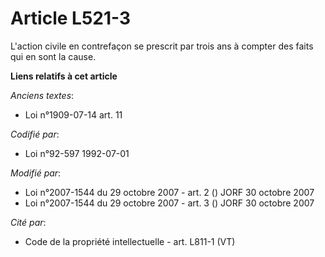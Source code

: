 # Article L521-3

L'action civile en contrefaçon se prescrit par trois ans à compter des faits qui en sont la cause.

**Liens relatifs à cet article**

_Anciens textes_:

  - Loi n°1909-07-14 art. 11

_Codifié par_:

  - Loi n°92-597 1992-07-01

_Modifié par_:

  - Loi n°2007-1544 du 29 octobre 2007 - art. 2 () JORF 30 octobre 2007
  - Loi n°2007-1544 du 29 octobre 2007 - art. 3 () JORF 30 octobre 2007

_Cité par_:

  - Code de la propriété intellectuelle - art. L811-1 (VT)
